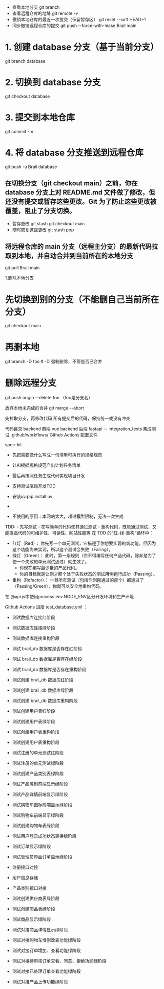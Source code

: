 - 查看本地分支
git branch 
- 查看远程仓库的地址
git remote -v
- 撤销本地仓库的最近一次提交（保留暂存区）
git reset --soft HEAD~1
- 同步撤销远程仓库的提交
git push --force-with-lease Brail main

# 1. 创建 database 分支（基于当前分支）
git branch database

# 2. 切换到 database 分支
git checkout database

# 3.  提交到本地仓库
git commit -m 

# 4. 将 database 分支推送到远程仓库
git push -u Brail database

## 在切换分支（git checkout main）之前，你在 database 分支上对 README.md 文件做了修改，但还没有提交或暂存这些更改。Git 为了防止这些更改被覆盖，阻止了分支切换。
- 暂存更改
git stash
git checkout main
- 随时恢复这些更改
git stash pop

## 将远程仓库的 main 分支（远程主分支）的最新代码拉取到本地，并自动合并到当前所在的本地分支
git pull Brail main

1.删除本地分支
# 先切换到别的分支（不能删自己当前所在分支）
git checkout main
# 再删本地
git branch -D foo      # -D 强制删除，不管是否已合并
# 删除远程分支
git push origin --delete foo （foo是分支名）

放弃本地未完成的合并
git merge --abort

先拉取分支，再修改代码
所有提交后的代码，保持统一或没有冲突


代码目录
backend 前端 vue
backend 后端 fastapi
-- integration_tests 集成测试
.github/workflows/ Github Actions 配置文件

spec-kit
- 先把需要做什么写成一份清晰可执行的规格规范
- 让AI根据规格规范产出计划任务清单
- 最后再按照任务生成代码实现项目开发
- 支持测试驱动开发TDD

- 安装uv:pip install uv
-
- 不使用的原因：本网站太大，超过模型限制，无法一次生成

TDD:
    - 先写测试
    - 在写简单的代码使其通过测试
    - 重构代码，既能通过测试，又能提高代码的可维护性、可读性、网站性能等
在 TDD 的“红-绿-重构”循环中：
- 红灯（Red）： 你先写一个单元测试，它描述了你想要实现的新功能，但因为这个功能尚未实现，所以这个测试会失败（Failing）。
- 绿灯（Green）： 此时，第一条规则（你不得编写任何产品代码，除非是为了使一个失败的单元测试通过）就生效了。
    - 你现在编写最少量的产品代码。
    - 你的目标就是让刚才那个处于失败状态的测试用例运行成功（Passing）。
- 重构（Refactor）： 一旦所有测试（包括你刚刚通过的那个）都通过了（Passing/Green），你就可以安全地重构代码。

在 @api.js中使用process.env.NODE_ENV区分开发环境和生产环境

Github Actions 进度
test_database.yml ：
- 测试数据库连接红阶段
- 测试数据库连接绿阶段
- 测试数据库连接重构阶段

- 测试 brail_db 数据库是否存在红阶段
- 测试 brail_db 数据库是否存在绿阶段
- 测试 brail_db 数据库是否存在重构阶段

- 测试创建 brail_db 数据库红阶段
- 测试创建 brail_db 数据库绿阶段
- 测试创建 brail_db 数据库重构阶段

- 测试创建用户表红阶段
- 测试创建用户表绿阶段
- 测试创建用户表重构阶段
- 测试创建用户表重构阶段
- 测试注册的单元测试红阶段
- 测试注册的单元测试绿阶段
- 测试创建产品类别表绿阶段
- 测试产品类别前端显示绿阶段
- 测试产品详情前端显示绿阶段
- 测试购物车图标前端显示绿阶段
- 测试购物车前端显示绿阶段
- 测试创建购物车表绿阶段
- 测试用户登录成功状态转换绿阶段
- 测试订单显示绿阶段
- 测试管理员界面订单显示绿阶段
- 注册接口对接
- 用户信息存储
- 产品类别接口对接
- 测试创建供应商表绿阶段
- 测试创建商品表绿阶段
- 测试商品显示绿阶段
- 测试对接商品详情显示绿阶段
- 测试对接购物车增删改查功能绿阶段
- 测试对接订单增加、查看功能绿阶段
- 测试对接待审核订单查看、同意、拒绝功能绿阶段
- 测试对接已处理订单查看功能绿阶段
- 测试对接产品上传功能绿阶段